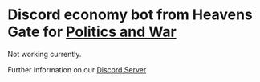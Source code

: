 Discord economy bot from Heavens Gate for [Politics and War]
=====================
Not working currently.

Further Information on our [Discord Server]

[Politics and War]: https://politicsandwar.com
[Discord Server]: https://discord.gg/Fb6KeXQ
